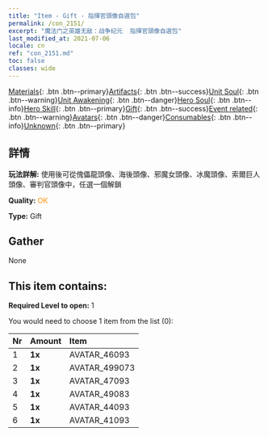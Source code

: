 ```yaml
---
title: "Item - Gift - 指揮官頭像自選包"
permalink: /con_2151/
excerpt: "魔法门之英雄无敌：战争纪元  指揮官頭像自選包"
last_modified_at: 2021-07-06
locale: cn
ref: "con_2151.md"
toc: false
classes: wide
---
```

 [Materials](/ItemsCN/){: .btn .btn--primary}[Artifacts](/ItemsCN/Artifacts/){: .btn .btn--success}[Unit Soul](/ItemsCN/UnitSoul/){: .btn .btn--warning}[Unit Awakening](/ItemsCN/UnitAwakening/){: .btn .btn--danger}[Hero Soul](/ItemsCN/HeroSoul/){: .btn .btn--info}[Hero Skill](/ItemsCN/HeroSkill/){: .btn .btn--primary}[Gift](/ItemsCN/Gift/){: .btn .btn--success}[Event related](/ItemsCN/Events/){: .btn .btn--warning}[Avatars](/ItemsCN/Avatars/){: .btn .btn--danger}[Consumables](/ItemsCN/Consumables/){: .btn .btn--info}[Unknown](/ItemsCN/Unknown/){: .btn .btn--primary}

## 詳情
 **玩法詳解:** 使用後可從傀儡龍頭像、海後頭像、邪魔女頭像、冰魔頭像、索爾巨人頭像、審判官頭像中，任選一個解鎖

 **Quality:** <span style="color: #FF8C00">OK</span>

 **Type:** Gift

## Gather

  None

## This item contains:

 **Required Level to open:** 1

 You would need to choose 1 item from the list (0):

  | Nr | Amount |     Item    |
  |:---|:-------|:------------|
  | 1 |  **1x** | AVATAR_46093 |  | 
  | 2 |  **1x** | AVATAR_499073 |  | 
  | 3 |  **1x** | AVATAR_47093 |  | 
  | 4 |  **1x** | AVATAR_49083 |  | 
  | 5 |  **1x** | AVATAR_44093 |  | 
  | 6 |  **1x** | AVATAR_41093 |  | 
